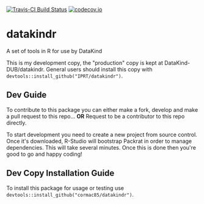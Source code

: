 [![Travis-CI Build Status](https://travis-ci.org/cormac85/datakindr.svg?branch=master)](https://travis-ci.org/cormac85/datakindr)
[![codecov.io](https://codecov.io/github/cormac85/datakindr/coverage.svg?branch=master)](https://codecov.io/github/cormac85/datakindr?branch=master)
# datakindr
A set of tools in R for use by DataKind

This is my development copy, the "production" copy is kept at DataKind-DUB/datakindr. General users should install this copy with `devtools::install_github("IPRT/datakindr")`.

## Dev Guide
To contribute to this package you can either make a fork, develop and make a pull request to this repo...
**OR**
Request to be a contributor to this repo directly.

To start development you need to create a new project from source control. Once it's downloaded, R-Studio will bootstrap Packrat in order to manage dependencies. This will take several minutes. Once this is done then you're good to go and happy coding!

## Dev Copy Installation Guide
To install this package for usage or testing use `devtools::install_github("cormac85/datakindr")`.

